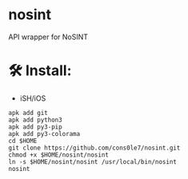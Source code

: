 # nosint
API wrapper for NoSINT 

# 🛠️ Install:

- iSH/iOS 
```
apk add git
apk add python3
apk add py3-pip
apk add py3-colorama
cd $HOME
git clone https://github.com/cons0le7/nosint.git
chmod +x $HOME/nosint/nosint
ln -s $HOME/nosint/nosint /usr/local/bin/nosint
nosint
```
